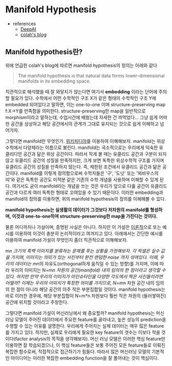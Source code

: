 # Manifold Hypothesis

- references
    - <a href="https://deepai.org/machine-learning-glossary-and-terms/manifold-hypothesis">DeepAI</a>
    - <a href="http://colah.github.io/posts/2014-03-NN-Manifolds-Topology/">colah's blog</a>

## Manifold hypothesis란?

위에 언급한 colah's blog에 따르면 manifold hypothesis의 정의는 아래와 같다

> The manifold hypothesis is that natural data forms lower-dimensional manifolds in its embedding space.

직관적으로 해석했을 때 잘 와닿지가 않는다면 여기서 **embedding** 이라는 단어에 주의할 필요가 있다. 수학에서 어떤 수학적인 구조 X가 같은 형태의 수학적인 구조 Y에 embedded 되어있다고 말하면, 이는 one-to-one 이며 structure-preserving map f:X->Y를 만족함을 의미한다. structure-preserving한 map을 일반적으로 morphism이라고 말하는데, 수업시간에 배웠는데 자세한 건 까먹었다... 그냥 쉽게 어떠한 공간을 상상하고 해당 공간에서의 관계가 그대로 유지되는 것으로 쉽게 이해하고 넘어가자.

그렇다면 manifold란 무엇인가. <a href="https://ko.wikipedia.org/wiki/%EB%8B%A4%EC%96%91%EC%B2%B4">위키피디아</a>를 이용하여 이해해보자. manifold는 위상수학에서 다양체라는 이름으로 불린다. manifold는 국소적으로는 우리에게 익숙한 유클리디안 공간과 닮은 위상 공간이다. 따라서 작게 볼 때는 유클리드 공간과 구분이 되지 않고 유클리드 공간의 성질을 만족하지만, 크게 보면 독특한 위상수학적 구조를 가지며 유클리드 공간의 성질을 만족하지 않는다. 즉, 제한된 조건에서 유클리드 공간과 닮은 공간이다. manifold를 이렇게 정의함으로써 수학자들은 '구', '도넛' 또는 '뫼비우스의 띠'와 같은 독특한 공간도 미적분 같은 기존의 수학 개념을 사용하며 이해할 수 있게 된다. 여기서도 굳이 manifold라는 개념을 쓰는 것은 우리가 앞으로 다룰 공간이 유클리드 공간과 다르게 여러 독특한 형태로 꼬여있을 수 있기 때문이다. 이러한 embedding과 manifold의 정의를 이용하면, 위의 manifold hypothesis의 정의를 이해해볼 수 있다.

**manifold hypothesis는 실생활의 데이터가 그것보다 저차원의 manifold를 형성하며, 이것과 one-to-one하며 structure-preserving한 map을 가진다는 것이다.**

물론 어디까지나 가설이며, 증명된 사실은 아니다. 하지만 이 가설은 <a href="http://www.mit.edu/~mitter/publications/121_Testing_Manifold.pdf">이론적</a>으로 또는 예시를 이용하여 이것이 충분히 논리적이라고 여겨지고 있다. 아래에서는 간단한 예시를 이용하여 manifold 가설이 무엇인지 좀더 직관적으로 이해해보자.

m*n 크기의 흑백 이미지를 분류하는 문제를 푸는 상황을 가정해보자. 각 픽셀은 실수 값을 가지며, 이미지는 의미가 있는 사진부터 완전 랜덤한 noise 까지 섞여있다. 이때, 우리의 데이터는 m*n의 자유도(orthogonal하게 움직일 수 있는 방향)를 가지며, 이에 따라 우리의 이미지는 N=m*n 차원의 공간(manifold) 내의 임의의 한 점이라고 생각할 수 있다. 하지만 만약 우리의 이미지가 아인슈타인을 다양한 각도에서 찍은 사진들이라면 어떨까? 이제는 우리의 이미지가 특정한 의미를 가지므로, N=m*n 차원 공간 내의 임의의 한 점이 아니라 해당 공간의 아주 작은 부분집합일 것이다. manifold hypothesis는 바로 이러한 경우에, 해당 부분집합이 N=m*n 차원보다 훨씬 작은 차원의 (둘러쌓여진) 공간에 위치할 것이라고 주장한다.

그렇다면 manifold 가설이 머신러닝에서 왜 중요할까? manifold hypothesis는 머신러닝 모델이 주어진 데이터에서 주요한 feature를 골라내고, 높은 성능의 prediction을 수행할 수 있는 이유를 설명한다. 우리에게 주어지는 실제 데이터는 매우 많은 feature를 가지고 있다. 하지만, 실제로 우리에게 필요한 key feature의 갯수는 이보다 적을 것이다(factor analysis의 목적을 생각해보자). 머신 러닝 모델은 이러한 핵심 feature만 이용하면 잘 학습되겠으나, 이 핵심 feature들은 보통 주어진 모든 feature들로 이뤄진 복잡한 함수로써, 직접적으로 접근하기가 힘들다. 따라서 많은 머신러닝 모델의 기본적인 아이디어는 이러한 복잡한 embedding function을 잘 풀어내는 것이 핵심이다. 
